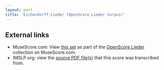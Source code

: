 ```yaml
---
layout: post
title: 'Eichendorff-Lieder (OpenScore Lieder Corpus)'
---
```


## External links

- MuseScore.com: View [this set] as part of the [OpenScore Lieder] collection on MuseScore.com.
- IMSLP.org: view the [source PDF file(s)][IMSLP] that this score was transcribed from.

[IMSLP]: https://imslp.org/wiki/Special:ReverseLookup/23172
[this set]: https://musescore.com/openscore-lieder-corpus/sets/5013942
[OpenScore Lieder]: https://musescore.com/openscore-lieder-corpus
